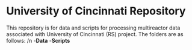 # University of Cincinnati Repository

This repository is for data and scripts for processing multireactor data associated with University of Cincinnati (RS) project. The folders are as follows: /n
-**Data**
-**Scripts**


